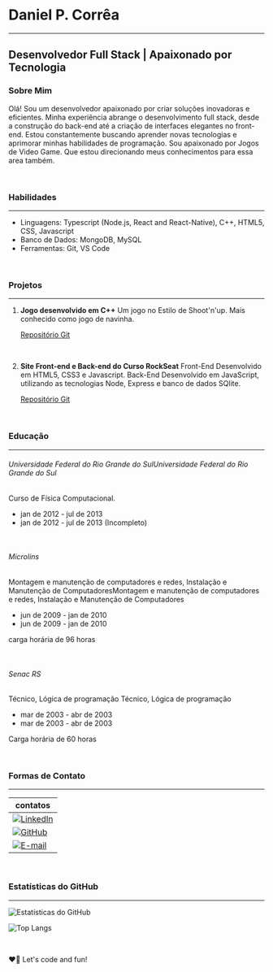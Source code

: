 # Daniel P. Corrêa
---

## Desenvolvedor Full Stack | Apaixonado por Tecnologia

### Sobre Mim
Olá! Sou um desenvolvedor apaixonado por criar soluções inovadoras e eficientes. Minha experiência abrange o desenvolvimento full stack, desde a construção do back-end até a criação de interfaces elegantes no front-end. Estou constantemente buscando aprender novas tecnologias e aprimorar minhas habilidades de programação. Sou apaixonado por Jogos de Video Game. Que estou direcionando meus conhecimentos para essa area também.

<br>

### Habilidades
---
- Linguagens: Typescript (Node.js, React and React-Native), C++, HTML5, CSS, Javascript
- Banco de Dados: MongoDB, MySQL
- Ferramentas: Git, VS Code

<br>

### Projetos
---
1. **Jogo desenvolvido em C++**
   Um jogo no Estilo de Shoot'n'up. Mais conhecido como jogo de navinha.

   [Repositório Git](https://github.com/dan36poars/spacecraft-shooting)

<br>

2. **Site Front-end e Back-end do Curso RockSeat**
Front-End Desenvolvido em HTML5, CSS3 e Javascript.
Back-End Desenvolvido em JavaScript, utilizando as tecnologias Node, Express e banco de dados SQlite.

    [Repositório Git](https://github.com/dan36poars/happy-frontend)

<br>

### Educação
---

###### Universidade Federal do Rio Grande do SulUniversidade Federal do Rio Grande do Sul
Curso de Física Computacional.

- jan de 2012 - jul de 2013
- jan de 2012 - jul de 2013 (Incompleto)

<br>

###### Microlins
Montagem e manutenção de computadores e redes, Instalação e Manutenção de ComputadoresMontagem e manutenção de computadores e redes, Instalação e Manutenção de Computadores
- jun de 2009 - jan de 2010
- jun de 2009 - jan de 2010

carga horária de 96 horas

<br>

###### Senac RS
Técnico, Lógica de programação Técnico, Lógica de programação
- mar de 2003 - abr de 2003
- mar de 2003 - abr de 2003

Carga horária de 60 horas

<br>

### Formas de Contato
---

| contatos |
|----------|
|[![LinkedIn](https://img.shields.io/badge/LinkedIn-0077B5?style=for-the-badge&logo=linkedin&logoColor=white)](www.linkedin.com/in/daniel-paula-corrêa-6624536a)|
|[![GitHub](https://img.shields.io/badge/GitHub-100000?style=for-the-badge&logo=github&logoColor=white)](https://github.com/dan36poars)|
|[![E-mail](https://img.shields.io/badge/-Email-000?style=for-the-badge&logo=microsoft-outlook&logoColor=007BFF)](mailto:daniel.remote.home.office@gmail.com)|


<br>

### Estatísticas do GitHub
---

![Estatísticas do GitHub](https://github-readme-stats.vercel.app/api?username=dan36poars&show_icons=true&count_private=true&hide=contribs&theme=transparent&bg_color=000&title_color=a791f2&text_color=FFF,prs)

![Top Langs](https://github-readme-stats-git-masterrstaa-rickstaa.vercel.app/api/top-langs/?username=dan36poars&bg_color=000&border_color=30A3DC&title_color=a791f2&text_color=FFF)


<br>


❤️🚀 Let's code and fun!